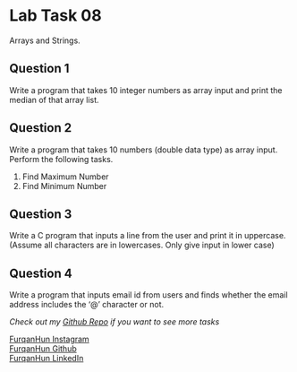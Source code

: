 # Lab Task 08

Arrays and Strings.

## Question 1

Write a program that takes 10 integer numbers as array input and print the median of that array list.

## Question 2

Write a program that takes 10 numbers (double data type) as array input.
Perform the following tasks.
1. Find Maximum Number
2. Find Minimum Number

## Question 3

Write a C program that inputs a line from the user and print it in uppercase. (Assume all characters are in lowercases. Only give input in lower case)

## Question 4

Write a program that inputs email id from users and finds whether the email address includes the ‘@’ character or not.

*Check out my [Github Repo](https://github.com/FurqaHun/PF-LTS "Repo contains all the other tasks too ;)") if you want to see more tasks* <br>

[FurqanHun Instagram](https://www.instagram.com/furqan_hi_hun "Follow me on insta ;)") <br>
[FurqanHun Github](https://github.com/FurqanHun "Follow my Github profile") <br>
[FurqanHun LinkedIn](https://www.linkedin.com/in/FurqanHun "Connect with me on LinkedIn")